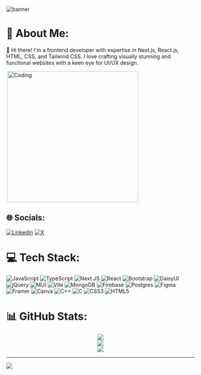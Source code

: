 ![banner](https://github.com/user-attachments/assets/91fb358e-83b3-4f80-a668-987e6b8d9bda)

# 💫 About Me:
👋 Hi there! I'm a frontend developer with expertise in Next.js, React.js, HTML, CSS, and Tailwind CSS. I love crafting visually stunning and functional websites with a keen eye for UI/UX design.

<div style="display:flex; align-items:center">
  <img align="right" alt="Coding" width="350" src='https://github.com/user-attachments/assets/46c5c1da-56c1-47cf-9af5-3bd672dc6e29'/>

</div>

## 🌐 Socials:
[![LinkedIn](https://img.shields.io/badge/LinkedIn-%230077B5.svg?logo=linkedin&logoColor=white)](https://linkedin.com/in/https://www.linkedin.com/in/subham-banerjee-7696a524a/) [![X](https://img.shields.io/badge/X-black.svg?logo=X&logoColor=white)](https://x.com/https://x.com/SubhamBane44079) 

# 💻 Tech Stack:
![JavaScript](https://img.shields.io/badge/javascript-%23323330.svg?style=for-the-badge&logo=javascript&logoColor=%23F7DF1E) ![TypeScript](https://img.shields.io/badge/typescript-%23007ACC.svg?style=for-the-badge&logo=typescript&logoColor=white) ![Next JS](https://img.shields.io/badge/Next-black?style=for-the-badge&logo=next.js&logoColor=white) ![React](https://img.shields.io/badge/react-%2320232a.svg?style=for-the-badge&logo=react&logoColor=%2361DAFB) ![Bootstrap](https://img.shields.io/badge/bootstrap-%238511FA.svg?style=for-the-badge&logo=bootstrap&logoColor=white) ![DaisyUI](https://img.shields.io/badge/daisyui-5A0EF8?style=for-the-badge&logo=daisyui&logoColor=white) ![jQuery](https://img.shields.io/badge/jquery-%230769AD.svg?style=for-the-badge&logo=jquery&logoColor=white) ![MUI](https://img.shields.io/badge/MUI-%230081CB.svg?style=for-the-badge&logo=mui&logoColor=white) ![Vite](https://img.shields.io/badge/vite-%23646CFF.svg?style=for-the-badge&logo=vite&logoColor=white) ![MongoDB](https://img.shields.io/badge/MongoDB-%234ea94b.svg?style=for-the-badge&logo=mongodb&logoColor=white) ![Firebase](https://img.shields.io/badge/firebase-a08021?style=for-the-badge&logo=firebase&logoColor=ffcd34) ![Postgres](https://img.shields.io/badge/postgres-%23316192.svg?style=for-the-badge&logo=postgresql&logoColor=white) ![Figma](https://img.shields.io/badge/figma-%23F24E1E.svg?style=for-the-badge&logo=figma&logoColor=white) ![Framer](https://img.shields.io/badge/Framer-black?style=for-the-badge&logo=framer&logoColor=blue) ![Canva](https://img.shields.io/badge/Canva-%2300C4CC.svg?style=for-the-badge&logo=Canva&logoColor=white) ![C++](https://img.shields.io/badge/c++-%2300599C.svg?style=for-the-badge&logo=c%2B%2B&logoColor=white) ![C](https://img.shields.io/badge/c-%2300599C.svg?style=for-the-badge&logo=c&logoColor=white) ![CSS3](https://img.shields.io/badge/css3-%231572B6.svg?style=for-the-badge&logo=css3&logoColor=white) ![HTML5](https://img.shields.io/badge/html5-%23E34F26.svg?style=for-the-badge&logo=html5&logoColor=white)
# 📊 GitHub Stats:
  <div align="center">

![](https://github-readme-stats.vercel.app/api?username=Subby575&theme=blue-green&hide_border=false&include_all_commits=true&count_private=true)<br/>
![](https://github-readme-streak-stats.herokuapp.com/?user=Subby575&theme=blue-green&hide_border=false)<br/>
![](https://github-readme-stats.vercel.app/api/top-langs/?username=Subby575&theme=blue-green&hide_border=false&include_all_commits=true&count_private=true&layout=compact)
</div>

---
[![](https://visitcount.itsvg.in/api?id=Subby575&icon=0&color=0)](https://visitcount.itsvg.in)

<!-- Proudly created with GPRM ( https://gprm.itsvg.in ) -->


